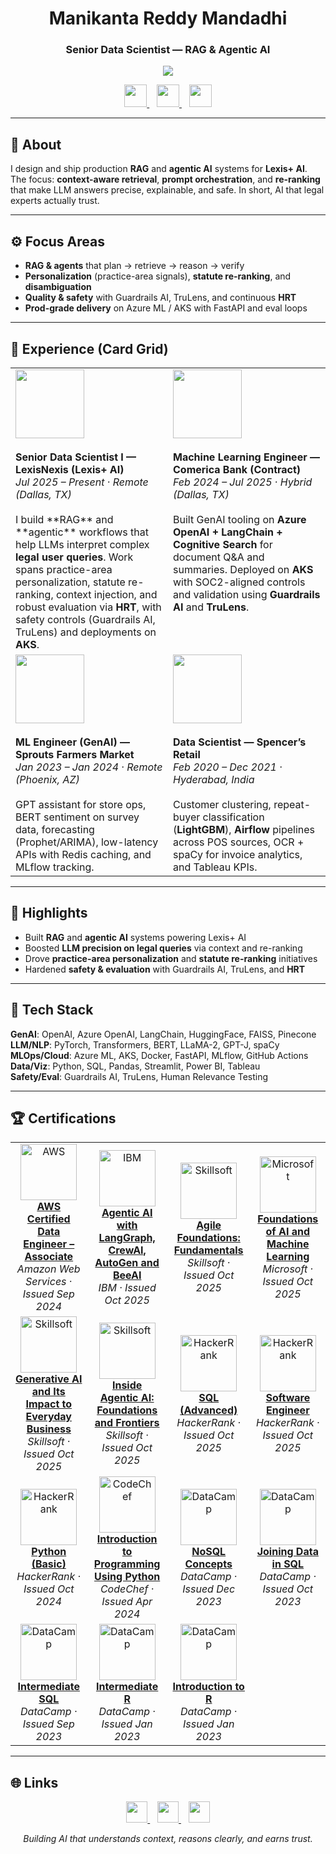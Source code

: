 <h1 align="center">Manikanta Reddy Mandadhi</h1>
<h3 align="center">Senior Data Scientist — RAG & Agentic AI</h3>

<p align="center">
  <a href="https://www.manikantabio.com" target="_blank">
    <img src="https://img.shields.io/badge/Portfolio-manikantabio.com-0B72E7?style=for-the-badge" />
  </a>
</p>

<p align="center">
  <a href="https://www.linkedin.com/in/reddy1999" target="_blank" title="LinkedIn">
    <img src="https://github.com/Mani9006/pulse-robot-template-28729/raw/main/public/logos/linkedin.jpg" width="36" />
  </a>&nbsp;&nbsp;
  <a href="mailto:manikantareddyman@gmail.com" title="Email">
    <img src="https://github.com/Mani9006/pulse-robot-template-28729/raw/main/public/logos/gmail.png" width="36" />
  </a>&nbsp;&nbsp;
  <a href="https://github.com/Mani9006" target="_blank" title="GitHub">
    <img src="https://github.com/Mani9006/pulse-robot-template-28729/raw/main/public/logos/github.png" width="36" />
  </a>
</p>

---

## 🧠 About
I design and ship production **RAG** and **agentic AI** systems for **Lexis+ AI**. The focus: **context-aware retrieval**, **prompt orchestration**, and **re-ranking** that make LLM answers precise, explainable, and safe. In short, AI that legal experts actually trust.

---

## ⚙️ Focus Areas
- **RAG & agents** that plan → retrieve → reason → verify  
- **Personalization** (practice-area signals), **statute re-ranking**, and **disambiguation**  
- **Quality & safety** with Guardrails AI, TruLens, and continuous **HRT**  
- **Prod-grade delivery** on Azure ML / AKS with FastAPI and eval loops

---

## 💼 Experience (Card Grid)

<table>
<tr>

<td width="50%" valign="top">
  <div align="left">
    <img src="https://github.com/Mani9006/pulse-robot-template-28729/raw/main/public/logos/lexisnexi.jpeg" width="110"><br><br>
    <b>Senior Data Scientist I — LexisNexis (Lexis+ AI)</b><br>
    <i>Jul 2025 – Present · Remote (Dallas, TX)</i><br><br>
    I build **RAG** and **agentic** workflows that help LLMs interpret complex <b>legal user queries</b>. Work spans
    practice-area personalization, statute re-ranking, context injection, and robust evaluation via <b>HRT</b>,
    with safety controls (Guardrails AI, TruLens) and deployments on <b>AKS</b>.
  </div>
</td>

<td width="50%" valign="top">
  <div align="left">
    <img src="https://github.com/Mani9006/pulse-robot-template-28729/raw/main/public/logos/Comerica.jpg" width="110"><br><br>
    <b>Machine Learning Engineer — Comerica Bank (Contract)</b><br>
    <i>Feb 2024 – Jul 2025 · Hybrid (Dallas, TX)</i><br><br>
    Built GenAI tooling on <b>Azure OpenAI + LangChain + Cognitive Search</b> for document Q&A and summaries.
    Deployed on <b>AKS</b> with SOC2-aligned controls and validation using <b>Guardrails AI</b> and <b>TruLens</b>.
  </div>
</td>

</tr>
<tr>

<td width="50%" valign="top">
  <div align="left">
    <img src="https://github.com/Mani9006/pulse-robot-template-28729/raw/main/public/logos/Sprouts.png" width="110"><br><br>
    <b>ML Engineer (GenAI) — Sprouts Farmers Market</b><br>
    <i>Jan 2023 – Jan 2024 · Remote (Phoenix, AZ)</i><br><br>
    GPT assistant for store ops, BERT sentiment on survey data, forecasting (Prophet/ARIMA), low-latency APIs
    with Redis caching, and MLflow tracking.
  </div>
</td>

<td width="50%" valign="top">
  <div align="left">
    <img src="https://github.com/Mani9006/pulse-robot-template-28729/raw/main/public/logos/SPENCERS.png" width="110"><br><br>
    <b>Data Scientist — Spencer’s Retail</b><br>
    <i>Feb 2020 – Dec 2021 · Hyderabad, India</i><br><br>
    Customer clustering, repeat-buyer classification (<b>LightGBM</b>), <b>Airflow</b> pipelines across POS sources,
    OCR + spaCy for invoice analytics, and Tableau KPIs.
  </div>
</td>

</tr>
</table>

---

## 🧩 Highlights
- Built **RAG** and **agentic AI** systems powering Lexis+ AI  
- Boosted **LLM precision on legal queries** via context and re-ranking  
- Drove **practice-area personalization** and **statute re-ranking** initiatives  
- Hardened **safety & evaluation** with Guardrails AI, TruLens, and **HRT**

---

## 🧰 Tech Stack
**GenAI**: OpenAI, Azure OpenAI, LangChain, HuggingFace, FAISS, Pinecone  
**LLM/NLP**: PyTorch, Transformers, BERT, LLaMA-2, GPT-J, spaCy  
**MLOps/Cloud**: Azure ML, AKS, Docker, FastAPI, MLflow, GitHub Actions  
**Data/Viz**: Python, SQL, Pandas, Streamlit, Power BI, Tableau  
**Safety/Eval**: Guardrails AI, TruLens, Human Relevance Testing

---

## 🏆 Certifications
<!-- uses exact filenames in pulse-robot-template-28729/public/logos -->
<table>
<tr>

<td align="center" width="180">
  <img src="https://github.com/Mani9006/pulse-robot-template-28729/raw/main/public/logos/aws-logo.svg" width="90" alt="AWS"/><br>
  <b><a href="https://cp.certmetrics.com/amazon/en/public/verify/credential/3e16f1ea98cd434cac93533eca5dd413" target="_blank">AWS Certified Data Engineer – Associate</a></b><br>
  <i>Amazon Web Services · Issued Sep 2024</i>
</td>

<td align="center" width="180">
  <img src="https://github.com/Mani9006/pulse-robot-template-28729/raw/main/public/logos/ibm-logo.png" width="90" alt="IBM"/><br>
  <b><a href="https://www.coursera.org/account/accomplishments/verify/7RA565ABT4RL" target="_blank">Agentic AI with LangGraph, CrewAI, AutoGen and BeeAI</a></b><br>
  <i>IBM · Issued Oct 2025</i>
</td>

<td align="center" width="180">
  <img src="https://github.com/Mani9006/pulse-robot-template-28729/raw/main/public/logos/skillsoft-logo.png" width="90" alt="Skillsoft"/><br>
  <b><a href="https://skillsoft.digitalbadges.skillsoft.com/db23a449-5a3c-4cec-97a1-b7d3af7bb75c#acc.mISHW9Xi" target="_blank">Agile Foundations: Fundamentals</a></b><br>
  <i>Skillsoft · Issued Oct 2025</i>
</td>

<td align="center" width="180">
  <img src="https://github.com/Mani9006/pulse-robot-template-28729/raw/main/public/logos/microsoft-logo.png" width="90" alt="Microsoft"/><br>
  <b><a href="https://www.coursera.org/account/accomplishments/verify/I9XE69UWM2CY" target="_blank">Foundations of AI and Machine Learning</a></b><br>
  <i>Microsoft · Issued Oct 2025</i>
</td>

</tr>
<tr>

<td align="center" width="180">
  <img src="https://github.com/Mani9006/pulse-robot-template-28729/raw/main/public/logos/skillsoft-logo.png" width="90" alt="Skillsoft"/><br>
  <b><a href="https://skillsoft.digitalbadges.skillsoft.com/89fa71f4-45d5-4f75-aff5-5ceaecb498e8#acc.QzEurg95" target="_blank">Generative AI and Its Impact to Everyday Business</a></b><br>
  <i>Skillsoft · Issued Oct 2025</i>
</td>

<td align="center" width="180">
  <img src="https://github.com/Mani9006/pulse-robot-template-28729/raw/main/public/logos/skillsoft-logo.png" width="90" alt="Skillsoft"/><br>
  <b><a href="https://skillsoft.digitalbadges.skillsoft.com/1225ca35-7678-4270-84df-a4ae026a9503#acc.ioHxJKLr" target="_blank">Inside Agentic AI: Foundations and Frontiers</a></b><br>
  <i>Skillsoft · Issued Oct 2025</i>
</td>

<td align="center" width="180">
  <img src="https://github.com/Mani9006/pulse-robot-template-28729/raw/main/public/logos/HackerRank.png" width="90" alt="HackerRank"/><br>
  <b><a href="https://www.hackerrank.com/certificates/iframe/c396ecf364e2" target="_blank">SQL (Advanced)</a></b><br>
  <i>HackerRank · Issued Oct 2025</i>
</td>

<td align="center" width="180">
  <img src="https://github.com/Mani9006/pulse-robot-template-28729/raw/main/public/logos/HackerRank.png" width="90" alt="HackerRank"/><br>
  <b><a href="https://www.hackerrank.com/certificates/d7d3d1902d1c" target="_blank">Software Engineer</a></b><br>
  <i>HackerRank · Issued Oct 2025</i>
</td>

</tr>
<tr>

<td align="center" width="180">
  <img src="https://github.com/Mani9006/pulse-robot-template-28729/raw/main/public/logos/HackerRank.png" width="90" alt="HackerRank"/><br>
  <b><a href="https://www.hackerrank.com/certificates/ba9ac891ba2a" target="_blank">Python (Basic)</a></b><br>
  <i>HackerRank · Issued Oct 2024</i>
</td>

<td align="center" width="180">
  <img src="https://github.com/Mani9006/pulse-robot-template-28729/raw/main/public/logos/codechef-logo.png" width="90" alt="CodeChef"/><br>
  <b><a href="https://www.codechef.com/certificates/public/10969a2" target="_blank">Introduction to Programming Using Python</a></b><br>
  <i>CodeChef · Issued Apr 2024</i>
</td>

<td align="center" width="180">
  <img src="https://github.com/Mani9006/pulse-robot-template-28729/raw/main/public/logos/datacamp-2.svg" width="90" alt="DataCamp"/><br>
  <b><a href="https://www.datacamp.com/completed/statement-of-accomplishment/course/60a198e11b4a97156b0d22faff98f6c3173b8090" target="_blank">NoSQL Concepts</a></b><br>
  <i>DataCamp · Issued Dec 2023</i>
</td>

<td align="center" width="180">
  <img src="https://github.com/Mani9006/pulse-robot-template-28729/raw/main/public/logos/datacamp-2.svg" width="90" alt="DataCamp"/><br>
  <b><a href="https://www.datacamp.com/completed/statement-of-accomplishment/course/9c084ee6f00d6d0ad0416972d787a076a77ad05d" target="_blank">Joining Data in SQL</a></b><br>
  <i>DataCamp · Issued Oct 2023</i>
</td>

</tr>
<tr>

<td align="center" width="180">
  <img src="https://github.com/Mani9006/pulse-robot-template-28729/raw/main/public/logos/datacamp-2.svg" width="90" alt="DataCamp"/><br>
  <b><a href="https://www.datacamp.com/completed/statement-of-accomplishment/course/d928af6a4d49da09b51b95a3d638ab058b6aa06d" target="_blank">Intermediate SQL</a></b><br>
  <i>DataCamp · Issued Sep 2023</i>
</td>

<td align="center" width="180">
  <img src="https://github.com/Mani9006/pulse-robot-template-28729/raw/main/public/logos/datacamp-2.svg" width="90" alt="DataCamp"/><br>
  <b><a href="https://www.datacamp.com/completed/statement-of-accomplishment/course/84f66a476bc10f616b796493969d4c4e7b533186" target="_blank">Intermediate R</a></b><br>
  <i>DataCamp · Issued Jan 2023</i>
</td>

<td align="center" width="180">
  <img src="https://github.com/Mani9006/pulse-robot-template-28729/raw/main/public/logos/datacamp-2.svg" width="90" alt="DataCamp"/><br>
  <b><a href="https://www.datacamp.com/completed/statement-of-accomplishment/course/c2ca8193167437919c2d02bb8c5666b2b481fe5f" target="_blank">Introduction to R</a></b><br>
  <i>DataCamp · Issued Jan 2023</i>
</td>

<td align="center" width="180"></td>

</tr>
</table>

---

## 🌐 Links
<p align="center">
  <a href="https://www.linkedin.com/in/reddy1999" target="_blank" title="LinkedIn">
    <img src="https://github.com/Mani9006/pulse-robot-template-28729/raw/main/public/logos/linkedin.jpg" width="34" />
  </a>&nbsp;&nbsp;
  <a href="mailto:manikantareddyman@gmail.com" title="Email">
    <img src="https://github.com/Mani9006/pulse-robot-template-28729/raw/main/public/logos/gmail.png" width="34" />
  </a>&nbsp;&nbsp;
  <a href="https://github.com/Mani9006" target="_blank" title="GitHub">
    <img src="https://github.com/Mani9006/pulse-robot-template-28729/raw/main/public/logos/github.png" width="34" />
  </a>
</p>

<p align="center"><i>Building AI that understands context, reasons clearly, and earns trust.</i></p>
